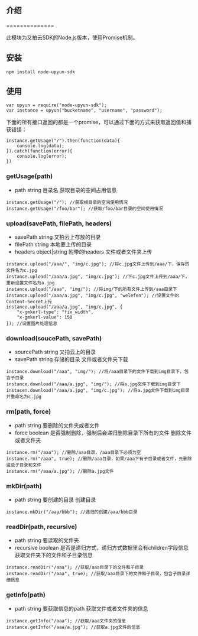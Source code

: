 ## 介绍
==============

此模块为又拍云SDK的Node.js版本，使用Promise机制。

## 安装
```
npm install node-upyun-sdk
```

## 使用
```
var upyun = require("node-upyun-sdk");
var instance = upyun("bucketname", "username", "password");
```
下面的所有接口返回的都是一个promise，可以通过下面的方式来获取返回值和捕获错误：
```
instance.getUsage("/").then(function(data){
    console.log(data);
}).catch(function(error){
    console.log(error);
})
```

### getUsage(path)

* path string 目录名
获取目录的空间占用信息

```
instance.getUsage("/"); //获取根目录的空间使用情况
instance.getUsage("/foo/bar"); //获取/foo/bar目录的空间使用情况
```

### upload(savePath, filePath, headers)

* savePath string 又拍云上存放的目录
* filePath string 本地要上传的目录
* headers  object|string 附带的headers
文件或者文件夹上传

```
instance.upload("/aaa/", "img/c.jpg"); //将c.jpg文件上传到/aaa/下，保存的文件名为c.jpg
instance.upload("/aaa/a.jpg", "img/c.jpg"); //下c.jpg文件上传到/aaa/下，重新设置文件名为a.jpg
instance.upload("/aaa", "img/"); //将img/下的所有文件上传到/aaa目录下
instance.upload("/aaa/a.jpg", "img/c.jpg", "welefen"); //设置文件的Content-Secret上传
instance.upload("/aaa/a.jpg", "img/c.jpg", {
    "x-gmkerl-type": "fix_width",
    "x-gmkerl-value": 150
}); //设置图片处理信息
```

### download(soucePath, savePath)

* sourcePath string 又拍云上的目录
* savePath string 存储的目录
文件或者文件夹下载

```
instance.download("/aaa", "img/"); //将/aaa目录下的文件下载到img目录下，包含子目录
instance.download("/aaa/a.jpg", "img/"); //将a.jpg文件下载到img目录下
instacen.download("/aaa/a.jpg", "img/c.jpg"); //将a.jpg文件下载到img目录并重命名为c.jpg
```

### rm(path, force)

* path string 要删除的文件夹或者文件
* force boolean 是否强制删除，强制后会递归删除目录下所有的文件
删除文件或者文件夹

```
instance.rm("/aaa"); //删除/aaa目录，/aaa目录下必须为空
instance.rm("/aaa", true); //删除/aaa目录，如果/aaa下有子目录或者文件，先删除这些子目录和文件
instance.rm("/aaa/a.jpg"); //删除a.jpg文件
```

### mkDir(path)

* path string 要创建的目录
创建目录

```
instance.mkDir("/aaa/bbb"); //递归的创建/aaa/bbb目录
```

### readDir(path, recursive)

* path string 要读取的文件夹
* recursive boolean 是否是递归方式，递归方式数据里会有children字段信息
获取文件夹下的文件和子目录信息

```
instance.readDir("/aaa"); //获取/aaa目录下的文件和子目录
instance.readDir("/aaa", true); //获取/aaa目录下的文件和子目录，包含子目录详细信息
```

### getInfo(path)

* path string 要获取信息的path
获取文件或者文件夹的信息

```
instance.getInfo("/aaa"); //获取/aaa文件夹的信息
instance.getInfo("/aaa/a.jpg"); //获取a.jpg文件的信息
```
